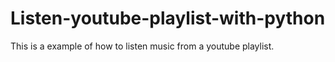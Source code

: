 # Listen-youtube-playlist-with-python
This is a example of how to listen music from a youtube playlist.
